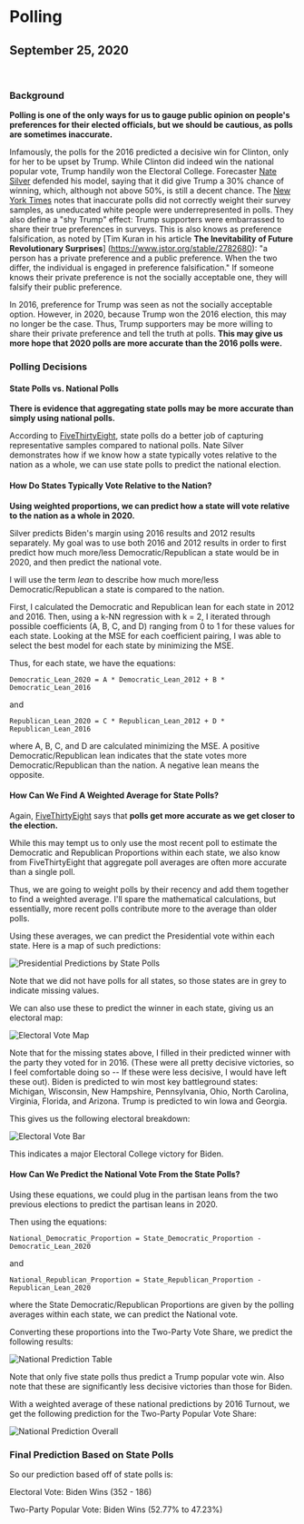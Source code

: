 # Polling

## September 25, 2020

<br>

### Background

**Polling is one of the only ways for us to gauge public opinion on people's preferences for their elected officials, but we should be cautious, as polls are sometimes inaccurate.**

Infamously, the polls for the 2016 predicted a decisive win for Clinton, only for her to be upset by Trump. While Clinton did indeed win the national popular vote, Trump handily won the Electoral College. Forecaster [Nate Silver](https://fivethirtyeight.com/features/how-fivethirtyeights-2020-presidential-forecast-works-and-whats-different-because-of-covid-19/) defended his model, saying that it did give Trump a 30% chance of winning, which, although not above 50%, is still a decent chance. The [New York Times](https://www.nytimes.com/2017/05/31/upshot/a-2016-review-why-key-state-polls-were-wrong-about-trump.html) notes that inaccurate polls did not correctly weight their survey samples, as uneducated white people were underrepresented in polls. They also define a "shy Trump" effect: Trump supporters were embarrassed to share their true preferences in surveys. This is also knows as preference falsification, as noted by [Tim Kuran in his article **The Inevitability of Future Revolutionary Surprises**] (https://www.jstor.org/stable/2782680): "a person has a private preference and a public preference. When the two differ, the individual is engaged in preference falsification." If someone knows their private preference is not the socially acceptable one, they will falsify their public preference.

In 2016, preference for Trump was seen as not the socially acceptable option. However, in 2020, because Trump won the 2016 election, this may no longer be the case. Thus, Trump supporters may be more willing to share their private preference and tell the truth at polls. **This may give us more hope that 2020 polls are more accurate than the 2016 polls were.**

### Polling Decisions

#### State Polls vs. National Polls

**There is evidence that aggregating state polls may be more accurate than simply using national polls.**

According to [FiveThirtyEight](https://fivethirtyeight.com/features/what-state-polls-can-tell-us-about-the-national-race/), state polls do a better job of capturing representative samples compared to national polls. Nate Silver demonstrates how if we know how a state typically votes relative to the nation as a whole, we can use state polls to predict the national election.

#### How Do States Typically Vote Relative to the Nation?

**Using weighted proportions, we can predict how a state will vote relative to the nation as a whole in 2020.**

Silver predicts Biden's margin using 2016 results and 2012 results separately. My goal was to use both 2016 and 2012 results in order to first predict how much more/less Democratic/Republican a state would be in 2020, and then predict the national vote.

I will use the term *lean* to describe how much more/less Democratic/Republican a state is compared to the nation.

First, I calculated the Democratic and Republican lean for each state in 2012 and 2016. Then, using a k-NN regression with k = 2, I iterated through possible coefficients (A, B, C, and D) ranging from 0 to 1 for these values for each state. Looking at the MSE for each coefficient pairing, I was able to select the best model for each state by minimizing the MSE.

Thus, for each state, we have the equations:
```
Democratic_Lean_2020 = A * Democratic_Lean_2012 + B * Democratic_Lean_2016 
```
and 
```
Republican_Lean_2020 = C * Republican_Lean_2012 + D * Republican_Lean_2016
```
where A, B, C, and D are calculated minimizing the MSE. A positive Democratic/Republican lean indicates that the state votes more Democratic/Republican than the nation. A negative lean means the opposite.

#### How Can We Find A Weighted Average for State Polls?

Again, [FiveThirtyEight](https://fivethirtyeight.com/features/the-polls-are-all-right/) says that **polls get more accurate as we get closer to the election.**

While this may tempt us to only use the most recent poll to estimate the Democratic and Republican Proportions within each state, we also know from FiveThirtyEight that aggregate poll averages are often more accurate than a single poll.

Thus, we are going to weight polls by their recency and add them together to find a weighted average. I'll spare the mathematical calculations, but essentially, more recent polls contribute more to the average than older polls.

Using these averages, we can predict the Presidential vote within each state. Here is a map of such predictions:

![Presidential Predictions by State Polls](../figures/Poll_margin_map.png)

Note that we did not have polls for all states, so those states are in grey to indicate missing values.

We can also use these to predict the winner in each state, giving us an electoral map:

![Electoral Vote Map](../figures/Poll_EV_map.png)

Note that for the missing states above, I filled in their predicted winner with the party they voted for in 2016. (These were all pretty decisive victories, so I feel comfortable doing so -- If these were less decisive, I would have left these out). Biden is predicted to win most key battleground states: Michigan, Wisconsin, New Hampshire, Pennsylvania, Ohio, North Carolina, Virginia, Florida, and Arizona. Trump is predicted to win Iowa and Georgia.

This gives us the following electoral breakdown:

![Electoral Vote Bar](../figures/Poll_EV.png)

This indicates a major Electoral College victory for Biden.

#### How Can We Predict the National Vote From the State Polls?

Using these equations, we could plug in the partisan leans from the two previous elections to predict the partisan leans in 2020.

Then using the equations:
```
National_Democratic_Proportion = State_Democratic_Proportion - Democratic_Lean_2020
```
and 
```
National_Republican_Proportion = State_Republican_Proportion - Republican_Lean_2020
```
where the State Democratic/Republican Proportions are given by the polling averages within each state, we can predict the National vote. 

Converting these proportions into the Two-Party Vote Share, we predict the following results:

![National Prediction Table](../figures/Poll_GT_Natl_Preds.png)

Note that only five state polls thus predict a Trump popular vote win. Also note that these are significantly less decisive victories than those for Biden.

With a weighted average of these national predictions by 2016 Turnout, we get the following prediction for the Two-Party Popular Vote Share:

![National Prediction Overall](../figures/Poll_GT_Natl_Preds_Overall.png)

### Final Prediction Based on State Polls

So our prediction based off of state polls is:


Electoral Vote: Biden Wins (352 - 186)

Two-Party Popular Vote: Biden Wins (52.77% to 47.23%)



